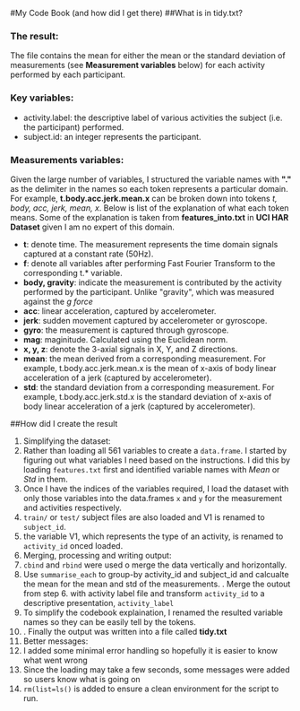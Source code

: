 #My Code Book (and how did I get there)
##What is in tidy.txt?
### The result:
The file contains the mean for either the mean or the standard deviation of measurements (see **Measurement variables** below) for each activity performed by each participant. 
### Key variables:
  * activity.label: the descriptive label of various activities the subject (i.e. the participant) performed.
  * subject.id: an integer represents the participant.

### Measurements variables:
  Given the large number of variables, I structured the variable names with **"."** as the delimiter in the names so each token represents a particular domain. For example, **t.body.acc.jerk.mean.x** can be broken down into tokens *t, body, acc, jerk, mean, x*. Below is list of the explanation of what each token means. Some of the explanation is taken from **features_into.txt** in **UCI HAR Dataset** given I am no expert of this domain.
  * __t__: denote time. The measurement represents the time domain signals captured at a constant rate (50Hz).
  * __f__: denote all variables after performing Fast Fourier Transform to the corresponding t.* variable.
  * __body, gravity__: indicate the measurement is contributed by the activity performed by the participant. Unlike "gravity", which was measured against the *g force*
  * __acc__: linear acceleration, captured by accelerometer.
  * __jerk__: sudden movement captured by accelerometer or gyroscope.
  * __gyro__: the measurement is captured through gyroscope.
  * __mag__: maginitude. Calculated using the Euclidean norm.
  * __x, y, z__: denote the 3-axial signals in X, Y, and Z directions.
  * __mean__: the mean derived from a corresponding measurement. For example, t.body.acc.jerk.mean.x is the mean of x-axis of body linear acceleration of a jerk (captured by accelerometer).
  * __std__: the standard deviation from a corresponding measurement. For example, t.body.acc.jerk.std.x is the standard deviation of x-axis of body linear acceleration of a jerk (captured by accelerometer).

##How did I create the result
1. Simplifying the dataset:
  1. Rather than loading all 561 variables to create a `data.frame`. I started by figuring out what variables I need based on the instructions. I did this by loading `features.txt` first and identified variable names with *Mean* or *Std* in them.
  2. Once I have the indices of the variables required, I load the dataset with only those variables into the data.frames `x` and `y` for the measurement and activities respectively.
  3. `train/` or `test/` subject files are also loaded and V1 is renamed to `subject_id`.
  4. the variable V1, which represents the type of an activity, is renamed to `activity_id` onced loaded.
2. Merging, processing and writing output:
  1. `cbind` and `rbind` were used o merge the data vertically and horizontally.
  2. Use `summarise_each` to group-by activity_id and subject_id and calcualte the mean for the mean and std of the measurements.
  . Merge the outout from step 6. with activity label file and transform `activity_id` to a descriptive presentation, `activity_label` 
  3. To simplify the codebook explaination, I renamed the resulted variable names so they can be easily tell by the tokens.
  4. . Finally the output was written into a file called **tidy.txt**
3. Better messages:
  1. I added some minimal error handling so hopefully it is easier to know what went wrong
  2. Since the loading may take a few seconds, some messages were added so users know what is going on
  3. `rm(list=ls()` is added to ensure a clean environment for the script to run.
  
